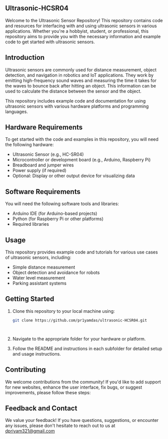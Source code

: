 
## Ultrasonic-HCSR04

Welcome to the Ultrasonic Sensor Repository! This repository contains code and resources for interfacing with and using ultrasonic sensors in various applications. Whether you're a hobbyist, student, or professional, this repository aims to provide you with the necessary information and example code to get started with ultrasonic sensors.
## Introduction
Ultrasonic sensors are commonly used for distance measurement, object detection, and navigation in robotics and IoT applications. They work by emitting high-frequency sound waves and measuring the time it takes for the waves to bounce back after hitting an object. This information can be used to calculate the distance between the sensor and the object.

This repository includes example code and documentation for using ultrasonic sensors with various hardware platforms and programming languages.
## Hardware Requirements
To get started with the code and examples in this repository, you will need the following hardware:

- Ultrasonic Sensor (e.g., HC-SR04)
- Microcontroller or development board (e.g., Arduino, Raspberry Pi)
- Breadboard and jumper wires
- Power supply (if required)
- Optional: Display or other output device for visualizing data
## Software Requirements
You will need the following software tools and libraries:

- Arduino IDE (for Arduino-based projects)
- Python (for Raspberry Pi or other platforms)
- Required libraries 
## Usage
This repository provides example code and tutorials for various use cases of ultrasonic sensors, including:

- Simple distance measurement
- Object detection and avoidance for robots
- Water level measurement
- Parking assistant systems





## Getting Started

1. Clone this repository to your local machine using:

   ```bash
   git clone https://github.com/pr1yamdas/ultrasonic-HCSR04.git




2. Navigate to the appropriate folder for your hardware or platform.
3. Follow the README and instructions in each subfolder for detailed setup and usage instructions.

## Contributing
We welcome contributions from the community! If you'd like to add support for new websites, enhance the user interface, fix bugs, or suggest improvements, please follow these steps:

## Feedback and Contact
We value your feedback! If you have questions, suggestions, or encounter any issues, please don't hesitate to reach out to us at dpriyam321@gmail.com

